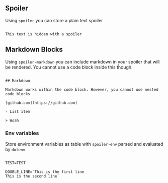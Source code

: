 
## Spoiler

Using `spoiler` you can store a plain text spoiler

```spoiler

This text is hidden with a spoiler

```

## Markdown Blocks

Using `spoiler-markdown` you can include markdown in your spoiler that will be rendered. You cannot use a code block inside this though. 

```spoiler-markdown

## Markdown 

Markdown works within the code block. However, you cannot use nested code blocks

[github.com](https://github.com)

- List item

> Woah
```


### Env variables

Store environment variables as table with `spoiler-env` parsed and evaluated by `dotenv` 

```spoiler-env

TEST=TEST

DOUBLE_LINE=`This is the first line
This is the second line`
```


